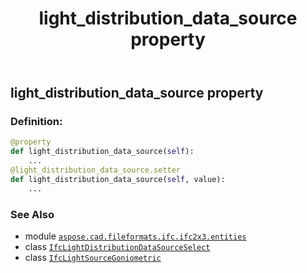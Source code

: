 ﻿---
title: light_distribution_data_source property
second_title: Aspose.CAD for Python via .NET API References
description: 
type: docs
weight: 110
url: /python-net/aspose.cad.fileformats.ifc.ifc2x3.entities/ifclightsourcegoniometric/light_distribution_data_source/
is_root: false
---

## light_distribution_data_source property

### Definition:
```python
@property
def light_distribution_data_source(self):
    ...
@light_distribution_data_source.setter
def light_distribution_data_source(self, value):
    ...
```

### See Also
* module [`aspose.cad.fileformats.ifc.ifc2x3.entities`](../../)
* class [`IfcLightDistributionDataSourceSelect`](/cad/python-net/aspose.cad.fileformats.ifc.ifc2x3.types/ifclightdistributiondatasourceselect)
* class [`IfcLightSourceGoniometric`](/cad/python-net/aspose.cad.fileformats.ifc.ifc2x3.entities/ifclightsourcegoniometric)
